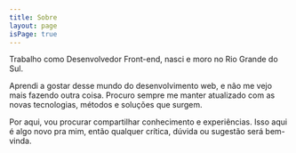 ```yaml
---
title: Sobre
layout: page
isPage: true
---
```


Trabalho como Desenvolvedor Front-end, nasci e moro no Rio Grande do Sul.

Aprendi a gostar desse mundo do desenvolvimento web, e não me vejo mais fazendo outra coisa. Procuro sempre me manter atualizado com as novas tecnologias, métodos e soluções que surgem.

Por aqui, vou procurar compartilhar conhecimento e experiências. Isso aqui é algo novo pra mim, então qualquer crítica, dúvida ou sugestão será bem-vinda.
